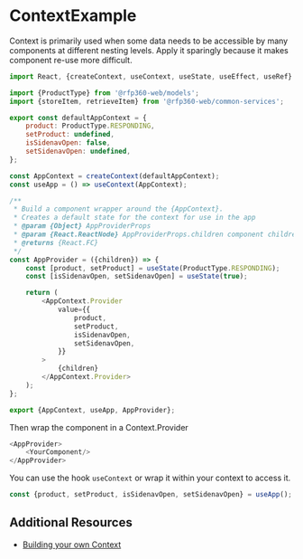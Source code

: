 # ContextExample

Context is primarily used when some data needs to be accessible by many components at different nesting levels. 
Apply it sparingly because it makes component re-use more difficult.

````javascript
import React, {createContext, useContext, useState, useEffect, useRef} from 'react';

import {ProductType} from '@rfp360-web/models';
import {storeItem, retrieveItem} from '@rfp360-web/common-services';

export const defaultAppContext = {
    product: ProductType.RESPONDING,
    setProduct: undefined,
    isSidenavOpen: false,
    setSidenavOpen: undefined,
};

const AppContext = createContext(defaultAppContext);
const useApp = () => useContext(AppContext);

/**
 * Build a component wrapper around the {AppContext}.
 * Creates a default state for the context for use in the app
 * @param {Object} AppProviderProps
 * @param {React.ReactNode} AppProviderProps.children component children to wrap with the app context
 * @returns {React.FC}
 */
const AppProvider = ({children}) => {
    const [product, setProduct] = useState(ProductType.RESPONDING);
    const [isSidenavOpen, setSidenavOpen] = useState(true);

    return (
        <AppContext.Provider
            value={{
                product,
                setProduct,
                isSidenavOpen,
                setSidenavOpen,
            }}
        >
            {children}
        </AppContext.Provider>
    );
};

export {AppContext, useApp, AppProvider};
````

Then wrap the component in a Context.Provider
````javascript
<AppProvider>
    <YourComponent/>
</AppProvider>
````

You can use the hook `useContext` or wrap it within your context to access it.
````javascript
const {product, setProduct, isSidenavOpen, setSidenavOpen} = useApp();
````

## Additional Resources
* [Building your own Context](https://reactjs.org/docs/context.html)
